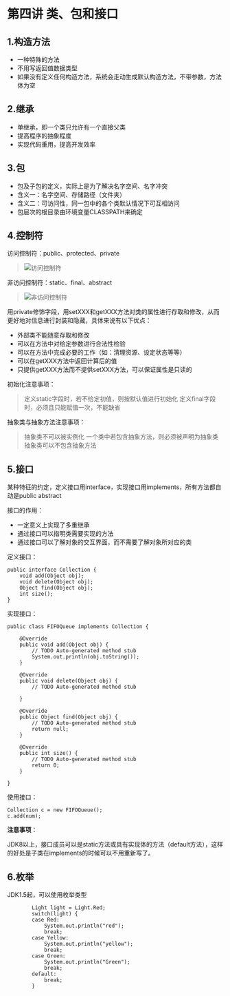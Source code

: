 # 第四讲 类、包和接口

## 1.构造方法

* 一种特殊的方法
* 不用写返回值数据类型
* 如果没有定义任何构造方法，系统会走动生成默认构造方法，不带参数，方法体为空

## 2.继承

* 单继承，即一个类只允许有一个直接父类
* 提高程序的抽象程度
* 实现代码重用，提高开发效率

## 3.包

* 包及子包的定义，实际上是为了解决名字空间、名字冲突
* 含义一：名字空间、存储路径（文件夹）
* 含义二：可访问性，同一包中的各个类默认情况下可互相访问
* 包层次的根目录由环境变量CLASSPATH来确定

## 4.控制符

访问控制符：public、protected、private

> ![访问控制符](https://raw.githubusercontent.com/wslwl1993/java-study/master/img/img1.PNG)

非访问控制符：static、final、abstract 

> ![非访问控制符](https://raw.githubusercontent.com/wslwl1993/java-study/master/img/img2.PNG)

用private修饰字段，用setXXX和getXXX方法对类的属性进行存取和修改，从而更好地对信息进行封装和隐藏，具体来说有以下优点：

* 外部类不能随意存取和修改 
* 可以在方法中对给定参数进行合法性检验
* 可以在方法中完成必要的工作（如：清理资源、设定状态等等）
* 可以在getXXX方法中返回计算后的值
* 只提供getXXX方法而不提供setXXX方法，可以保证属性是只读的

初始化注意事项：

> 定义static字段时，若不给定初值，则按默认值进行初始化
> 定义final字段时，必须且只能赋值一次，不能缺省

抽象类与抽象方法注意事项：

> 抽象类不可以被实例化
> 一个类中若包含抽象方法，则必须被声明为抽象类
> 抽象类可以不包含抽象方法

## 5.接口

 某种特征的约定，定义接口用interface，实现接口用implements，所有方法都自动是public abstract

接口的作用：

* 一定意义上实现了多重继承
* 通过接口可以指明类需要实现的方法
* 通过接口可以了解对象的交互界面，而不需要了解对象所对应的类

定义接口：

```
public interface Collection {
	void add(Object obj);
	void delete(Object obj);
	Object find(Object obj);
	int size();
}

```

实现接口：

```
public class FIFOQueue implements Collection {

	@Override
	public void add(Object obj) {
		// TODO Auto-generated method stub
		System.out.println(obj.toString());
	}

	@Override
	public void delete(Object obj) {
		// TODO Auto-generated method stub
		
	}

	@Override
	public Object find(Object obj) {
		// TODO Auto-generated method stub
		return null;
	}

	@Override
	public int size() {
		// TODO Auto-generated method stub
		return 0;
	}

}
```

使用接口：

```
Collection c = new FIFOQueue();
c.add(num);
```

**注意事项**：

JDK8以上，接口成员可以是static方法或具有实现体的方法（default方法），这样的好处是子类在implements的时候可以不用重新写了。

## 6.枚举

JDK1.5起，可以使用枚举类型

```
		Light light = Light.Red;
		switch(light) {
		case Red:
			System.out.println("red");
			break;
		case Yellow:
			System.out.println("yellow");
			break;
		case Green:
			System.out.println("Green");
			break;
		default:
			break;
		}
```